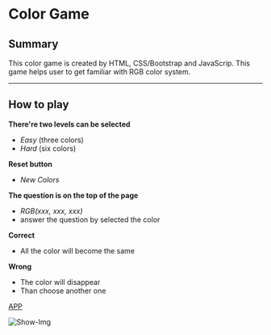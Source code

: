 # Color Game

## Summary

This color game is created by HTML, CSS/Bootstrap and JavaScrip.
This game helps user to get familiar with RGB color system.

---

## How to play

**There're two levels can be selected**
- *Easy* (three colors)
- *Hard* (six colors)

**Reset button**
- *New Colors*

**The question is on the top of the page**
- *RGB(xxx, xxx, xxx)*
- answer the question by selected the color 

**Correct**
- All the color will become the same 

**Wrong**
- The color will disappear
- Than choose another one 

[APP](https://yenchieh86.github.io/color_game/colorGame.html)

![Show-Img](https://yenchieh86.github.io/color_game/show_img.jpg)